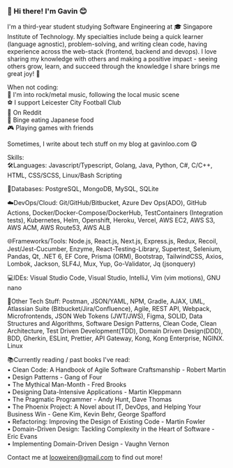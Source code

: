 ### 👋 Hi there! I'm Gavin :blush:

I'm a third-year student studying Software Engineering at 🎓 Singapore Institute of Technology. My specialties include being a quick learner (language agnostic), problem-solving, and writing clean code, having experience across the web-stack (frontend, backend and devops). I love sharing my knowledge with others and making a positive impact - seeing others grow, learn, and succeed through the knowledge I share brings me great joy! 🌱

When not coding: <br/>
🎸 I'm into rock/metal music, following the local music scene <br/>
⚽ I support Leicester City Football Club <br/>
📱 On Reddit <br/>
🍣 Binge eating Japanese food <br/>
🎮 Playing games with friends <br/>

Sometimes, I write about tech stuff on my blog at gavinloo.com 😋

Skills:<br/>
🛠Languages: Javascript/Typescript, Golang, Java, Python, C#, C/C++, HTML, CSS/SCSS, Linux/Bash Scripting

💾Databases: PostgreSQL, MongoDB, MySQL, SQLite

☁️DevOps/Cloud: Git/GitHub/Bitbucket, Azure Dev Ops(ADO), GitHub Actions, Docker/Docker-Compose/DockerHub, TestContainers (Integration tests), Kubernetes, Helm, Openshift, Heroku, Vercel, AWS EC2, AWS S3, AWS ACM, AWS Route53, AWS ALB

🌐Frameworks/Tools: Node.js, React.js, Next.js, Express.js, Redux, Recoil, Jest/Jest-Cucumber, Enzyme, React-Testing-Library, Supertest, Selenium, Pandas, Qt, .NET 6, EF Core, Prisma (ORM), Bootstrap, TailwindCSS, Axios, Lombok, Jackson, SLF4J, Mux, Yup, Go-Validator, Jq (jsonquery)

💻IDEs: Visual Studio Code, Visual Studio, IntelliJ, Vim (vim motions), GNU nano

🔧Other Tech Stuff: Postman, JSON/YAML, NPM, Gradle, AJAX, UML, Atlassian Suite (Bitbucket/Jira/Confluence), Agile, REST API, Webpack, Microfrontends, JSON Web Tokens (JWT/JWS), Figma, SOLID, Data Structures and Algorithms, Software Design Patterns, Clean Code, Clean Architecture, Test Driven Development(TDD), Domain Driven Design(DDD), BDD, Gherkin, ESLint, Prettier, API Gateway, Kong, Kong Enterprise, NGINX. Linux

📚Currently reading / past books I've read: <br/>
• Clean Code: A Handbook of Agile Software Craftsmanship - Robert Martin<br/>
• Design Patterns - Gang of Four<br/>
• The Mythical Man-Month - Fred Brooks<br/>
• Designing Data-Intensive Applications - Martin Kleppmann<br/>
• The Pragmatic Programmer - Andy Hunt, Dave Thomas<br/>
• The Phoenix Project: A Novel about IT, DevOps, and Helping Your Business Win - Gene Kim, Kevin Behr, George Spafford<br/>
• Refactoring: Improving the Design of Existing Code - Martin Fowler<br/>
• Domain-Driven Design: Tackling Complexity in the Heart of Software - Eric Evans<br/>
• Implementing Domain-Driven Design - Vaughn Vernon<br/>

Contact me at looweiren@gmail.com to find out more!
